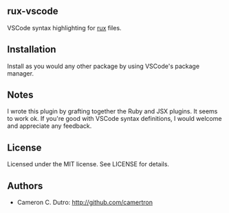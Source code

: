 ## rux-vscode

VSCode syntax highlighting for [rux](https://github.com/camertron/rux) files.

## Installation

Install as you would any other package by using VSCode's package manager.

## Notes

I wrote this plugin by grafting together the Ruby and JSX plugins. It seems to work ok. If you're good with VSCode syntax definitions, I would welcome and appreciate any feedback.

## License

Licensed under the MIT license. See LICENSE for details.

## Authors

* Cameron C. Dutro: http://github.com/camertron
